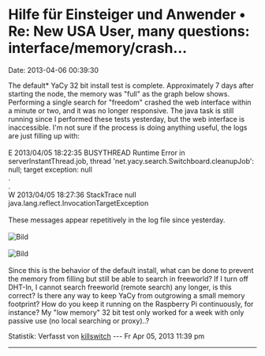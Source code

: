 Hilfe für Einsteiger und Anwender • Re: New USA User, many questions: interface/memory/crash\...
================================================================================================

Date: 2013-04-06 00:39:30

The default\* YaCy 32 bit install test is complete. Approximately 7 days
after starting the node, the memory was \"full\" as the graph below
shows. Performing a single search for \"freedom\" crashed the web
interface within a minute or two, and it was no longer responsive. The
java task is still running since I performed these tests yesterday, but
the web interface is inaccessible. I\'m not sure if the process is doing
anything useful, the logs are just filling up with:\
\
E 2013/04/05 18:22:35 BUSYTHREAD Runtime Error in
serverInstantThread.job, thread
\'net.yacy.search.Switchboard.cleanupJob\': null; target exception:
null\
.\
.\
W 2013/04/05 18:27:36 StackTrace null\
java.lang.reflect.InvocationTargetException\
\
These messages appear repetitively in the log file since yesterday.\
\
![Bild](http://kd8cgo.com/wp-content/uploads/2013/04/yacy_mem_full.png)\
\
![Bild](http://kd8cgo.com/wp-content/uploads/2013/04/yacy_Search_freedom.png)\
\
Since this is the behavior of the default install, what can be done to
prevent the memory from filling but still be able to search in
freeworld? If I turn off DHT-In, I cannot search freeworld (remote
search) any longer, is this correct? Is there any way to keep YaCy from
outgrowing a small memory footprint? How do you keep it running on the
Raspberry Pi continuously, for instance? My \"low memory\" 32 bit test
only worked for a week with only passive use (no local searching or
proxy)..?

Statistik: Verfasst von
[killswitch](http://forum.yacy-websuche.de/memberlist.php?mode=viewprofile&u=8892)
--- Fr Apr 05, 2013 11:39 pm

------------------------------------------------------------------------
